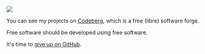 [![](https://sfconservancy.org/img/GiveUpGitHub.svg)](https://sfconservancy.org/GiveUpGitHub/)

You can see my projects on [Codeberg](https://codeberg.org/programmerpony), which is a free (libre) software forge.

Free software should be developed using free software.

It's time to [give up on GitHub](https://sfconservancy.org/GiveUpGitHub/).
